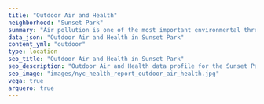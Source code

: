 ```yaml
---
title: "Outdoor Air and Health"
neighborhood: "Sunset Park"
summary: "Air pollution is one of the most important environmental threats to urban populations and while all people are exposed, pollutant emissions, levels of exposure, and population vulnerability vary across neighborhoods. Exposures to common air pollutants have been linked to respiratory and cardiovascular diseases, cancers, and premature deaths."
data_json: "Outdoor Air and Health in Sunset Park"
content_yml: "outdoor"
type: location
seo_title: "Outdoor Air and Health in Sunset Park"
seo_description: "Outdoor Air and Health data profile for the Sunset Park neighborhood of NYC."
seo_image: "images/nyc_health_report_outdoor_air_health.jpg"
vega: true
arquero: true
---
```

